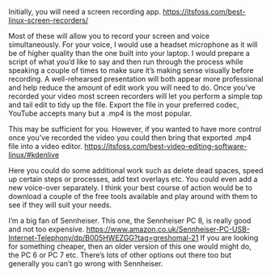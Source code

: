 Initially, you will need a screen recording app. https://itsfoss.com/best-linux-screen-recorders/ 

Most of these will allow you to record your screen and voice simultaneously. For your voice, I would use a headset microphone as it will be of higher quality than the one built into your laptop. I would prepare a script of what you’d like to say and then run through the process while speaking a couple of times to make sure it’s making sense visually before recording. A well-rehearsed presentation will both appear more professional and help reduce the amount of edit work you will need to do. Once you’ve recorded your video most screen recorders will let you perform a simple top and tail edit to tidy up the file. Export the file in your preferred codec, YouTube accepts many but a .mp4 is the most popular. 

This may be sufficient for you. However, if you wanted to have more control once you’ve recorded the video you could then bring that exported .mp4 file into a video editor. https://itsfoss.com/best-video-editing-software-linux/#kdenlive 

Here you could do some additional work such as delete dead spaces, speed up certain steps or processes, add text overlays etc. You could even add a new voice-over separately. I think your best course of action would be to download a couple of the free tools available and play around with them to see if they will suit your needs.

I’m a big fan of Sennheiser. This one, the Sennheiser PC 8, is really good and not too expensive. https://www.amazon.co.uk/Sennheiser-PC-USB-Internet-Telephony/dp/B005HWEZGG?tag=greshomal-21 If you are looking for something cheaper, then an older version of this one would might do, the PC 6 or PC 7 etc. There’s lots of other options out there too but generally you can’t go wrong with Sennheiser. 
